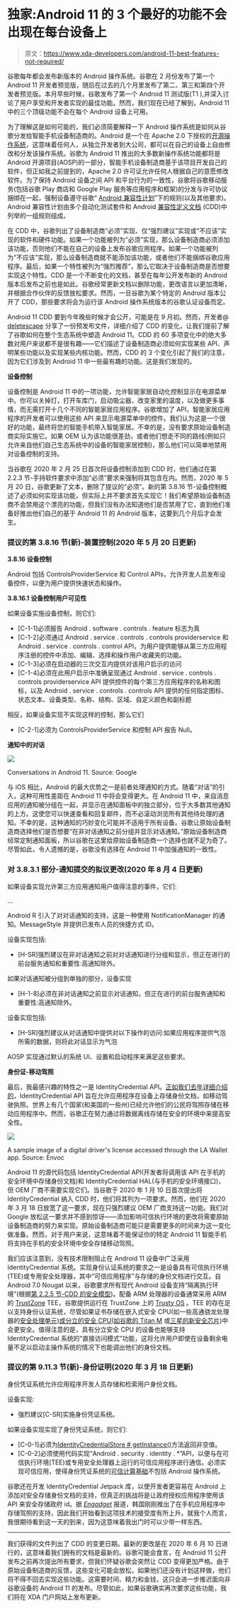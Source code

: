 # 独家:Android 11 的 3 个最好的功能不会出现在每台设备上

> 原文：<https://www.xda-developers.com/android-11-best-features-not-required/>

谷歌每年都会发布新版本的 Android 操作系统。谷歌在 2 月份发布了第一个 Android 11 开发者预览版，随后在过去的几个月里发布了第二、第三和第四个开发者预览版。本月早些时候，谷歌发布了第一个 Android 11 测试版(T1 ),并深入讨论了用户享受和开发者实现的最佳功能。然而，我们现在已经了解到，Android 11 中的三个顶级功能不会在每个 Android 设备上可用。

为了理解这是如何可能的，我们必须简要解释一下 Android 操作系统是如何从谷歌分发给智能手机设备制造商的。Android 是一个在 Apache 2.0 下授权的[开源操作系统](https://android.googlesource.com/)，这意味着任何人，从独立开发者到大公司，都可以在自己的设备上自由修改和分发该操作系统。谷歌为 Android 11 推出的大多数新操作系统功能都将是 Android 开源项目(AOSP)的一部分，智能手机设备制造商基于该项目开发自己的软件，但正如我之前提到的，Apache 2.0 许可证允许任何人根据自己的意愿修改软件。为了保持 Android 设备之间 API 和平台行为的一致性，谷歌将谷歌移动服务(包括谷歌 Play 商店和 Google Play 服务等应用程序和框架)的分发与许可协议捆绑在一起，强制设备遵守谷歌“ [Android 兼容性计划](https://source.android.com/compatibility/overview)”下的规则(以及其他要求)。Android 兼容性计划由多个自动化测试套件和 Android [兼容性定义文档](https://source.android.com/compatibility/cdd) (CDD)中列举的一组规则组成。

在 CDD 中，谷歌列出了设备制造商“必须”实现、仅“强烈建议”实现或“不应该”实现的软件和硬件功能。如果一个功能被列为“必须”实现，那么设备制造商必须添加该功能，否则他们不能在自己的设备上发布谷歌应用程序。如果一个功能被列为“不应该”实现，那么设备制造商就不能添加该功能，或者他们不能捆绑谷歌应用程序。最后，如果一个特性被列为“强烈推荐”，那么它取决于设备制造商是否想要实现这个特性。CDD 是一个不断变化的文档，甚至在每年公开发布新的 Android 版本后发布之前也是如此。谷歌经常更新文档以删除功能，更改语言以更加清晰，并根据合作伙伴的反馈放松要求。然而，一旦谷歌为某个特定的 Android 版本公开了 CDD，那些要求将会为运行该 Android 操作系统版本的谷歌认证设备而定。

Android 11 CDD 要到今年晚些时候才会公开，可能是在 9 月初。然而，开发者@ [deletescape](https://twitter.com/deletescape) 分享了一份预发布文件，详细介绍了 CDD 的变化，让我们提前了解了谷歌如何在整个生态系统中塑造 Android 11。CDD 的 60 多项变化中的绝大多数对用户来说都不是很有趣——它们描述了设备制造商必须如何实现某些 API、声明某些功能以及实现某些内核功能。然而，CDD 的 3 个变化引起了我们的注意，因为它们涉及到 Android 11 中一些最有趣的功能。这是我们发现的。

**设备控制**

设备控制是 Android 11 中的一项功能，允许智能家居自动化控制显示在电源菜单中。你可以关掉灯，打开车库门，启动吸尘器，改变家里的温度，以及做更多事情，而无需打开十几个不同的智能家居应用程序。谷歌增加了 API，智能家居应用程序的开发者可以使用这些 API 来显示电源菜单中的控件。我们认为这是一个很好的功能，最终将您的智能手机带入智能家居。不幸的是，没有要求原始设备制造商实际实施它。如果 OEM 认为该功能很差劲，或者他们想走不同的路线(例如只允许来自他们自己生态系统中的设备的智能家居控制)，那么他们可以简单地禁用对设备控制的支持。

当谷歌在 2020 年 2 月 25 日首次将设备控制添加到 CDD 时，他们通过在第 2.2.3 节-手持软件要求中添加“必须”要求来强制将其包含在内。然而，2020 年 5 月 20 日，谷歌更新了文本，删除了提议的“必须”。新的第 3.8.16 节-设备控制概述了必须如何实现该功能，但实际上并不要求首先实现它！我们希望原始设备制造商不会禁用这个漂亮的功能，但我们没有办法知道他们是否禁用了它，直到他们准备好推出他们自己的基于 Android 11 的 Android 版本，这要到几个月后才会发生。

### 提议的第 3.8.16 节(新)-装置控制(2020 年 5 月 20 日更新)

**3.8.16 设备控制**

Android 包括 ControlsProviderService 和 Control APIs，允许开发人员发布设备控件，以便为用户提供快速状态和操作。

**3.8.16.1 设备控制用户可见性**

如果设备实施设备控制，则它们:

*   [C-1-1]必须报告 Android . software . controls . feature 标志为真
*   [C-1-2]必须通过 Android . service . controls . controls providerservice 和 Android . service . controls . control API，为用户提供能够从第三方应用程序注册的控件中添加、编辑、选择和操作用户收藏夹的功能。
*   [C-1-3]必须在启动器的三次交互内提供对该用户启示的访问
*   [C-1-4]必须在此用户启示中准确呈现通过 Android . service . controls . controls providerservice API 提供控件的每个第三方应用程序的名称和图标，以及 Android . service . controls . controls API 提供的任何指定图标、状态文本、设备类型、名称、结构、区域、自定义颜色和副标题

相反，如果设备实现不实现这样的控制，那么它们

*   [C-2-1]必须为 ControlsProviderService 和控制 API 报告 Null。

**通知中的对话**

 <picture>![](img/4cca62f628c5a1d2bc1ff607e87e3247.png)</picture> 

Conversations in Android 11\. Source: Google

与 iOS 相比，Android 的最大优势之一是前者处理通知的方式。随着“对话”的引入，这种可用性差距在 Android 11 中将会变得更大。在 Android 11 中，来自消息应用的通知被分组在一起，并显示在通知面板中的独立部分，位于大多数其他通知的上方。这使您可以快速查看和回复邮件，而不必滚动浏览所有其他待处理的通知。不幸的是，这种通知的巧妙变化可能并不适用于所有设备。谷歌让原始设备制造商选择他们是否想要“在非对话通知之前分组并显示对话通知。”原始设备制造商经常定制通知面板，所以谷歌在这里给原始设备制造商一个选择也就不足为奇了。尽管如此，令人遗憾的是，谷歌没有选择在 Android 11 中加强通知的一致性。

### 对 3.8.3.1 部分-通知提交的拟议更改(2020 年 8 月 4 日更新)

如果设备实现允许第三方应用通知用户值得注意的事件，它们:

...

Android R 引入了对对话通知的支持，这是一种使用 NotificationManager 的通知。MessageStyle 并提供已发布人员的快捷方式 ID。

设备实现包括:

*   [H-SR]强烈建议在非对话通知之前对对话通知进行分组和显示，但正在进行的前台服务通知和重要性:高通知除外。

如果对话通知被分组到单独的部分，设备实现

*   [H-1-8]必须在非对话通知之前显示对话通知，但正在进行的前台服务通知和重要性:高通知除外。

设备实现包括:

*   [H-SR]强烈建议从对话通知中提供对以下操作的访问:如果应用程序提供气泡所需的数据，则将此对话显示为气泡

AOSP 实现通过默认的系统 UI、设置和启动程序来满足这些要求。

**身份证-移动驾照**

最后，我最感兴趣的特性之一是 IdentityCredential API。[正如我们去年详细介绍的](https://www.xda-developers.com/google-android-digital-drivers-license/)，IdentityCredential API 旨在允许应用程序在设备上存储身份文档，如移动驾驶执照。世界上有几个国家(和美国的一些州)已经允许他们的公民将驾照存储在移动应用程序中。然而，谷歌正在努力通过将数据离线存储在安全的环境中来提高安全性。

 <picture>![](img/d43ba2ce0cf0045d9b35518d04325b52.png)</picture> 

A sample image of a digital driver's license accessed through the LA Wallet app. Source: Envoc

Android 11 的源代码包括 IdentityCredential API(开发者将调用该 API 在手机的安全环境中存储身份文档)和 IdentityCredential HAL(与手机的安全环境接口)，但 OEM 厂商不需要实现它们。当谷歌于 2020 年 1 月 10 日首次提出将 IdentityCredential 纳入 CDD 时，他们将其列为一项要求。然而，他们在 2020 年 3 月 18 日放宽了这一要求，现在只强烈建议 OEM 厂商支持这一功能。我们对 Google 放松这一要求并不感到惊讶——添加影响可信执行环境的更改将需要原始设备制造商的努力来实现。原始设备制造商可能只是需要更多的时间来为这一变化做准备。然而，对于用户来说，这意味着不能保证你的特定 Android 11 智能手机将支持在手机的安全环境中安全存储移动驾照。

我们应该注意到，没有技术限制阻止在 Android 11 设备中广泛采用 IdentityCredential 系统。实现身份认证系统的要求之一是设备具有可信执行环境(TEE)或专用安全处理器，其中“可信应用程序”与存储的身份文档进行交互。自 Android 7.0 Nougat 以来，谷歌要求所有现代 Android 设备支持“隔离执行环境”(根据[第 2.2.5 节-CDD 的安全模型](https://source.android.com/compatibility/android-cdd#2_2_5_security_model))。配备 ARM 处理器的设备通常采用 ARM 的 [TrustZone](https://developer.arm.com/ip-products/security-ip/trustzone) TEE，谷歌提供运行在 TrustZone 上的 [Trusty OS](https://source.android.com/security/trusty) 。TEE 的存在足以支持身份认证系统，尽管如果证书存储在嵌入式安全 CPU(如一些高通骁龙处理器的[安全处理单元)或分立的安全 CPU(如](https://www.xda-developers.com/qualcomm-snapdragon-865-spu-dual-sim-dual-standby-drivers-licenses-android-11/)[谷歌的 Titan M](https://www.xda-developers.com/google-pixel-3-titan-m-security/) 或[三星的新安全芯片](https://www.xda-developers.com/samsung-sell-galaxy-s20-hardware-security-chip/))中会更安全。值得注意的是，具有分立安全 CPU 的设备也能够支持 IdentityCredential 系统的“直接访问模式”功能，这将允许用户即使在设备剩余电量不足以启动主操作系统的情况下也能调出他们的身份文档。

### 提议的第 9.11.3 节(新)-身份证明(2020 年 3 月 18 日更新)

身份凭证系统允许应用程序开发人员存储和检索用户身份文档。

设备实现:

*   强烈建议[C-SR]实施身份凭证系统。

如果设备实现实现了身份凭证系统，则它们:

*   [C-0-1]必须为[IdentityCredentialStore # getInstance()](https://developer.android.com/reference/android/security/identity/IdentityCredentialStore#getInstance%28android.content.Context%29)方法返回非空值。
*   [C-0-2]必须使用代码实现“Android . security . identity . *”API，以便与在可信执行环境(TEE)或专用安全处理器上运行的可信应用程序进行通信。必须实现可信应用，使得身份凭证系统的[可信计算基础](https://en.wikipedia.org/wiki/Trusted_computing_base)不包括 Android 操作系统。

谷歌还在开发 IdentityCredential Jetpack 库，以使开发者更容易在 Android 上添加对安全存储身份文档的支持，但真正的挑战将是让政府授权应用程序使用该 API 来安全存储政府 id。据 [*Engadget*](https://www.engadget.com/south-koreans-can-now-store-their-driving-license-on-their-smartphones-094503272.html) 报道，韩国刚刚推出了在手机应用程序中存储驾照的支持，因此我们开始看到这项技术的接受度有所上升。就我个人而言，我很期待看到这一天的到来，因为这意味着我出门时可以少带一样东西。

* * *

我们获得的文件列出了 CDD 的变更日期。最新的更改是在 2020 年 6 月 10 日进行的，这意味着我们拥有的文档是最新的。谷歌可能会食言，在 Android 11 公开发布之前再次提出所有要求，但我们怀疑谷歌会突然让 CDD 变得更加严格。由于原始设备制造商的反馈，这些变化可能会放松，如果他们还没有计划这样做，他们将不得不回去实现这些功能。这需要时间、精力和金钱，这只会进一步推迟面向非谷歌设备的 Android 11 的发布。尽管如此，如果谷歌确实再次要求这些功能，我们将在 XDA 门户网站上发布更新。